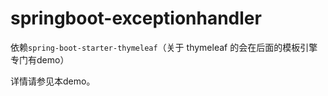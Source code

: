 # springboot-exceptionhandler

依赖`spring-boot-starter-thymeleaf`（关于 thymeleaf 的会在后面的模板引擎专门有demo）

详情请参见本demo。